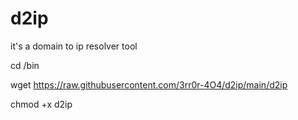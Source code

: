# d2ip

it's a domain to ip resolver tool


cd /bin


wget https://raw.githubusercontent.com/3rr0r-4O4/d2ip/main/d2ip

chmod +x d2ip

